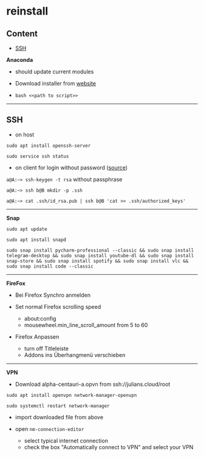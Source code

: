 # reinstall

## Content
- [SSH](#ssh)

**Anaconda**
* should update current modules

* Download installer from [website](https://www.anaconda.com/distribution/)
* `bash <<path to script>>` 

***

## SSH

* on host

`sudo apt install openssh-server`

`sudo service ssh status`

* on client for login without password ([source](http://www.linuxproblem.org/art_9.html))

`a@A:~> ssh-keygen -t rsa` without passphrase 

`a@A:~> ssh b@B mkdir -p .ssh`

`a@A:~> cat .ssh/id_rsa.pub | ssh b@B 'cat >> .ssh/authorized_keys'`



***

**Snap**

`sudo apt update`

`sudo apt install snapd`

`sudo snap install pycharm-professional --classic && sudo snap install telegram-desktop && sudo snap install youtube-dl && sudo snap install snap-store && sudo snap install spotify && sudo snap install vlc && sudo snap install code --classic`

***

**FireFox**

* Bei Firefox Synchro anmelden

* Set normal Firefox scrolling speed
   * about:config
   * mousewheel.min_line_scroll_amount from 5 to 60

* Firefox Anpassen
   * turn off Titleleiste
   * Addons ins Überhangmenü verschieben

***

**VPN**

* Download alpha-centauri-a.opvn from ssh://julians.cloud/root

`sudo apt install openvpn network-manager-openvpn`

`sudo systemctl restart network-manager`

* import downloaded file from above

* open `nm-connection-editor`
   * select typical internet connection
   * check the box "Automatically connect to VPN" and select your VPN

